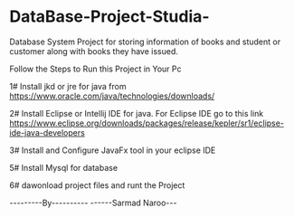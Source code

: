 # DataBase-Project-Studia-
Database System Project for storing information of books and student or customer along with books they have issued.

Follow the Steps to Run this Project in Your Pc

1# Install jkd or jre for java from https://www.oracle.com/java/technologies/downloads/ 

2# Install Eclipse or Intellij IDE for java. For Eclipse IDE go to this link https://www.eclipse.org/downloads/packages/release/kepler/sr1/eclipse-ide-java-developers

3# Install and Configure JavaFx tool in your eclipse IDE

5# Install Mysql for database 

6# dawonload project files and runt the Project



---------By----------
------Sarmad Naroo---
